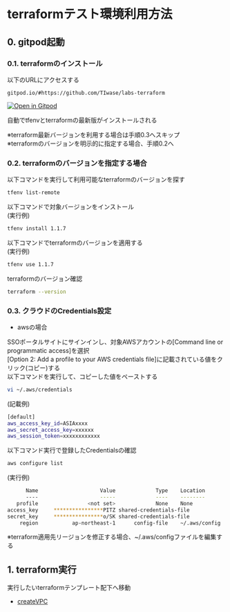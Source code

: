 # terraformテスト環境利用方法
## 0. gitpod起動
### 0.1. terraformのインストール
以下のURLにアクセスする
```
gitpod.io/#https://github.com/TIwase/labs-terraform
```
[![Open in Gitpod](https://gitpod.io/button/open-in-gitpod.svg)](https://gitpod.io/#https://github.com/TIwase/labs-terraform)  

自動でtfenvとterraformの最新版がインストールされる  

※terraform最新バージョンを利用する場合は手順0.3へスキップ  
※terraformのバージョンを明示的に指定する場合、手順0.2へ

### 0.2. terraformのバージョンを指定する場合
以下コマンドを実行して利用可能なterraformのバージョンを探す
```bash
tfenv list-remote
```
以下コマンドで対象バージョンをインストール  
(実行例)
```bash
tfenv install 1.1.7
```
以下コマンドでterraformのバージョンを適用する  
(実行例)
```bash
tfenv use 1.1.7
```
terraformのバージョン確認
```bash
terraform --version
```
### 0.3. クラウドのCredentials設定
- awsの場合  

SSOポータルサイトにサインインし、対象AWSアカウントの[Command line or programmatic access]を選択  
[Option 2: Add a profile to your AWS credentials file]に記載されている値をクリック(コピー)する  
以下コマンドを実行して、コピーした値をペーストする
```bash
vi ~/.aws/credentials
```
(記載例)
```bash
[default]
aws_access_key_id=ASIAxxxx
aws_secret_access_key=xxxxxx
aws_session_token=xxxxxxxxxxxx
```
以下コマンド実行で登録したCredentialsの確認
```bash
aws configure list
```
(実行例)
```bash
      Name                    Value             Type    Location
      ----                    -----             ----    --------
   profile                <not set>             None    None
access_key     ****************PITZ shared-credentials-file    
secret_key     ****************o/SK shared-credentials-file    
    region           ap-northeast-1      config-file    ~/.aws/config
```
※terraform適用先リージョンを修正する場合、~/.aws/configファイルを編集する

## 1. terraform実行

実行したいterraformテンプレート配下へ移動  
- [createVPC](https://github.com/TIwase/labs-terraform/tree/main/lab-practice-01/aws-createVpc)

